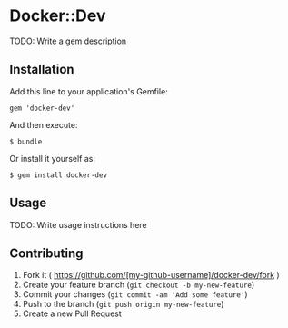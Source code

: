 # Docker::Dev

TODO: Write a gem description

## Installation

Add this line to your application's Gemfile:

    gem 'docker-dev'

And then execute:

    $ bundle

Or install it yourself as:

    $ gem install docker-dev

## Usage

TODO: Write usage instructions here

## Contributing

1. Fork it ( https://github.com/[my-github-username]/docker-dev/fork )
2. Create your feature branch (`git checkout -b my-new-feature`)
3. Commit your changes (`git commit -am 'Add some feature'`)
4. Push to the branch (`git push origin my-new-feature`)
5. Create a new Pull Request
